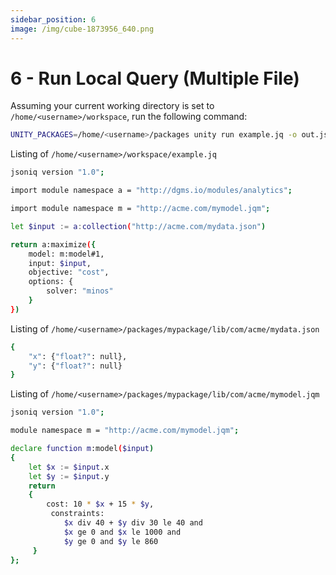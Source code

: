 ```yaml
---
sidebar_position: 6
image: /img/cube-1873956_640.png
---
```


# 6 - Run Local Query (Multiple File)

Assuming your current working directory is set to `/home/<username>/workspace`, run the following command:

```bash
UNITY_PACKAGES=/home/<username>/packages unity run example.jq -o out.json >> stdout.txt
```

Listing of `/home/<username>/workspace/example.jq`

```bash
jsoniq version "1.0";

import module namespace a = "http://dgms.io/modules/analytics";

import module namespace m = "http://acme.com/mymodel.jqm";

let $input := a:collection("http://acme.com/mydata.json")

return a:maximize({
    model: m:model#1,
    input: $input,
    objective: "cost",
    options: {
        solver: "minos"
    }
})
```

Listing of `/home/<username>/packages/mypackage/lib/com/acme/mydata.json`

```bash
{
    "x": {"float?": null},
    "y": {"float?": null}
}
```

Listing of `/home/<username>/packages/mypackage/lib/com/acme/mymodel.jqm`

```bash
jsoniq version "1.0";

module namespace m = "http://acme.com/mymodel.jqm";

declare function m:model($input)
{
    let $x := $input.x
    let $y := $input.y
    return
    {
        cost: 10 * $x + 15 * $y,
         constraints:
            $x div 40 + $y div 30 le 40 and
            $x ge 0 and $x le 1000 and
            $y ge 0 and $y le 860
     }
};
```